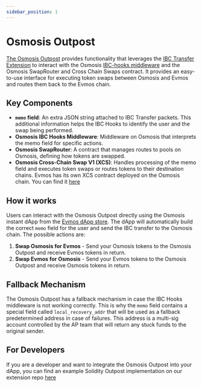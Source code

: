 ```yaml
---
sidebar_position: 1
---
```


# Osmosis Outpost

[The Osmosis Outpost](https://app.evmos.org/dapps/defi/osmosis) provides functionality that leverages
the [IBC Transfer Extension](https://docs.evmos.org/develop/smart-contracts/evm-extensions/ibc-transfer)
to interact with the Osmosis [IBC-hooks middleware](https://github.com/osmosis-labs/osmosis/tree/main/x/ibc-hooks) 
and the Osmosis SwapRouter and Cross Chain Swaps contract.
It provides an easy-to-use interface for executing token swaps between Osmosis and Evmos and routes them back to the
Evmos chain. 

## Key Components

- **`memo` field**: An extra JSON string attached to IBC Transfer packets. This additional information helps
  the IBC Hooks to identify the user and the swap being performed.
- **Osmosis IBC Hooks Middleware**: Middleware on Osmosis that interprets the memo field for specific actions.
- **Osmosis SwapRouter**: A contract that manages routes to pools on Osmosis, defining how tokens are swapped.
- **Osmosis Cross-Chain Swap V1 (XCS)**: Handles processing of the memo field and executes token swaps or 
routes tokens to their destination chains. Evmos has its own XCS contract deployed on the Osmosis chain. You can find it
[here](https://celatone.osmosis.zone/osmosis-1/contracts/osmo18rj46qcpr57m3qncrj9cuzm0gn3km08w5jxxlnw002c9y7xex5xsu74ytz)

## How it works

Users can interact with the Osmosis Outpost directly using the Osmosis instant dApp
from the [Evmos dApp store](https://app.evmos.org/dapps/defi/osmosis). The dApp will automatically build
the correct `memo` field for the user and send the IBC transfer to the Osmosis chain. The possible actions are:

1. **Swap Osmosis for Evmos** - Send your Osmosis tokens to the Osmosis Outpost and receive Evmos tokens in return.
2. **Swap Evmos for Osmosis** - Send your Evmos tokens to the Osmosis Outpost and receive Osmosis tokens in return.

## Fallback Mechanism

The Osmosis Outpost has a fallback mechanism in case the IBC Hooks middleware is not working correctly.
This is why the `memo` field contains a special field called `local_recovery_addr` that will be used as a fallback
predetermined address in case of failures. This address is a multi-sig account controlled by the AP team
that will return any stuck funds to the original sender. 

## For Developers

If you are a developer and want to integrate the Osmosis Outpost into your dApp, you can find
an example Solidity Outpost implementation on our
extension repo [here](https://github.com/evmos/extensions/tree/main/outposts/osmosis)
